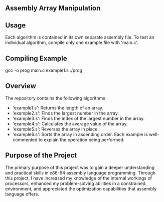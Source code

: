 ## Assembly Array Manipulation

## Usage
Each algorithm is contained in its own separate assembly file. To test an individual algorithm, compile only one example file with 'main.c'.

## Compiling Example
gcc -o prog main.c example1.s
./prog

## Overview
The repository contains the following algorithms
- 'example1.s': Returns the length of an array.
- 'example2.s': Finds the largest number in the array.
- 'example3.s': Finds the index of the largest number in the array.
- 'example4.s': Calculates the average value of the array.
- 'example5.s': Reverses the array in place.
- 'example6.s': Sorts the array in ascending order.
Each example is well-commented to explain the operation being performed.

## Purpose of the Project
The primary purpose of this project was to gain a deeper understanding and practical skills in x86-64 assembly language programming. Through this project, I have increased my knowledge of the internal workings of processors, enhanced my problem-solving abilities in a constrained environment, and appreciated the optimization capabilities that assembly language offers.
